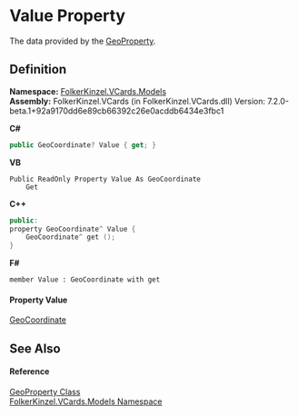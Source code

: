 # Value Property


The data provided by the <a href="cebf2b25-a331-1126-b40d-697dc18dcb72.md">GeoProperty</a>.



## Definition
**Namespace:** <a href="10623553-9342-5b8f-9df4-6e7d1075f3df.md">FolkerKinzel.VCards.Models</a>  
**Assembly:** FolkerKinzel.VCards (in FolkerKinzel.VCards.dll) Version: 7.2.0-beta.1+92a9170dd6e89cb66392c26e0acddb6434e3fbc1

**C#**
``` C#
public GeoCoordinate? Value { get; }
```
**VB**
``` VB
Public ReadOnly Property Value As GeoCoordinate
	Get
```
**C++**
``` C++
public:
property GeoCoordinate^ Value {
	GeoCoordinate^ get ();
}
```
**F#**
``` F#
member Value : GeoCoordinate with get
```



#### Property Value
<a href="b5bf71bf-3cb4-c1a6-4a89-904c085dd7f3.md">GeoCoordinate</a>

## See Also


#### Reference
<a href="cebf2b25-a331-1126-b40d-697dc18dcb72.md">GeoProperty Class</a>  
<a href="10623553-9342-5b8f-9df4-6e7d1075f3df.md">FolkerKinzel.VCards.Models Namespace</a>  
